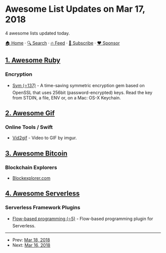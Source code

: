 # Awesome List Updates on Mar 17, 2018

4 awesome lists updated today.

[🏠 Home](/README.md) · [🔍 Search](https://www.trackawesomelist.com/search/) · [🔥 Feed](https://www.trackawesomelist.com/rss.xml) · [📮 Subscribe](https://trackawesomelist.us17.list-manage.com/subscribe?u=d2f0117aa829c83a63ec63c2f&id=36a103854c) · [❤️  Sponsor](https://github.com/sponsors/theowenyoung)



## [1. Awesome Ruby](/content/markets/awesome-ruby/README.md)

### Encryption

*   [Sym (⭐137)](https://github.com/kigster/sym) - A time-saving symmetric encryption gem based on OpenSSL that uses 256bit (password-encrypted) keys. Read the key from STDIN, a file, ENV or, on a Mac: OS-X Keychain.

## [2. Awesome Gif](/content/davisonio/awesome-gif/README.md)

### Online Tools / Swift

*   [Vid2gif](https://imgur.com/vidgif) - Video to GIF by imgur.

## [3. Awesome Bitcoin](/content/igorbarinov/awesome-bitcoin/README.md)

### Blockchain Explorers

*   [Blockexplorer.com](https://blockexplorer.com)

## [4. Awesome Serverless](/content/pmuens/awesome-serverless/README.md)

### Serverless Framework Plugins

*   [Flow-based programming (⭐5)](https://github.com/p0wl/serverless-fbp) - Flow-based programming plugin for Serverless.

---

- Prev: [Mar 18, 2018](/content/2018/03/18/README.md)
- Next: [Mar 16, 2018](/content/2018/03/16/README.md)
